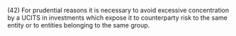 (42) For prudential reasons it is necessary to avoid excessive concentration by a UCITS in investments which expose it to counterparty risk to the same entity or to entities belonging to the same group.